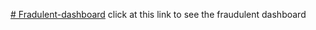 [# Fradulent-dashboard](https://public.tableau.com/views/Book2_17153260404210/Dashboard1?:language=en-US&:sid=&:redirect=auth&:display_count=n&:origin=viz_share_link)
click at this link to see the fraudulent dashboard 
